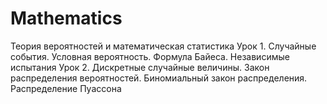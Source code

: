# Mathematics
Теория вероятностей и математическая статистика
Урок 1. Случайные события. Условная вероятность. Формула Байеса. Независимые испытания
Урок 2. Дискретные случайные величины. Закон распределения вероятностей. Биномиальный закон распределения. Распределение Пуассона
